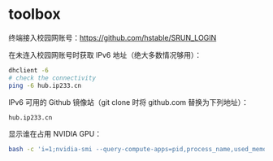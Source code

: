 # toolbox

终端接入校园网账号：https://github.com/hstable/SRUN_LOGIN

在未连入校园网账号时获取 IPv6 地址（绝大多数情况够用）：
```bash
dhclient -6
# check the connectivity
ping -6 hub.ip233.cn
```

IPv6 可用的 Github 镜像站（git clone 时将 github.com 替换为下列地址）：
```
hub.ip233.cn
```

显示谁在占用 NVIDIA GPU：
```bash
bash -c 'i=1;nvidia-smi --query-compute-apps=pid,process_name,used_memory --format=csv|tail -n +2|while read -r line;do echo "$i: $line";strings /proc/"$(echo $line | cut -d, -f1)"/environ|grep -E --color=never "LOGNAME|^PWD|CONDA_DEFAULT_ENV"|sed "s/^/\t/g";i=$[$i+1];done'
```
